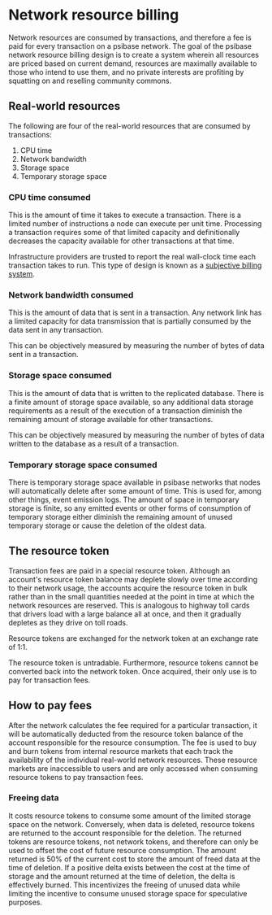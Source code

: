 # Network resource billing

Network resources are consumed by transactions, and therefore a fee is paid for every transaction on a psibase network. The goal of the psibase network resource billing design is to create a system wherein all resources are priced based on current demand, resources are maximally available to those who intend to use them, and no private interests are profiting by squatting on and reselling community commons.

## Real-world resources

The following are four of the real-world resources that are consumed by transactions:

1. CPU time
2. Network bandwidth
3. Storage space
4. Temporary storage space

### CPU time consumed

This is the amount of time it takes to execute a transaction. There is a limited number of instructions a node can execute per unit time. Processing a transaction requires some of that limited capacity and definitionally decreases the capacity available for other transactions at that time.

Infrastructure providers are trusted to report the real wall-clock time each transaction takes to run. This type of design is known as a [subjective billing system](#subjective-vs-objective).

### Network bandwidth consumed

This is the amount of data that is sent in a transaction. Any network link has a limited capacity for data transmission that is partially consumed by the data sent in any transaction.

This can be objectively measured by measuring the number of bytes of data sent in a transaction.

### Storage space consumed

This is the amount of data that is written to the replicated database. There is a finite amount of storage space available, so any additional data storage requirements as a result of the execution of a transaction diminish the remaining amount of storage available for other transactions.

This can be objectively measured by measuring the number of bytes of data written to the database as a result of a transaction.

### Temporary storage space consumed

There is temporary storage space available in psibase networks that nodes will automatically delete after some amount of time. This is used for, among other things, event emission logs. The amount of space in temporary storage is finite, so any emitted events or other forms of consumption of temporary storage either diminish the remaining amount of unused temporary storage or cause the deletion of the oldest data.

## The resource token

Transaction fees are paid in a special resource token. Although an account's resource token balance may deplete slowly over time according to their network usage, the accounts acquire the resource token in bulk rather than in the small quantities needed at the point in time at which the network resources are reserved. This is analogous to highway toll cards that drivers load with a large balance all at once, and then it gradually depletes as they drive on toll roads.

Resource tokens are exchanged for the network token at an exchange rate of 1:1.

The resource token is untradable. Furthermore, resource tokens cannot be converted back into the network token. Once acquired, their only use is to pay for transaction fees.

## How to pay fees

After the network calculates the fee required for a particular transaction, it will be automatically deducted from the resource token balance of the account responsible for the resource consumption. The fee is used to buy and burn tokens from internal resource markets that each track the availability of the individual real-world network resources. These resource markets are inaccessible to users and are only accessed when consuming resource tokens to pay transaction fees.

### Freeing data

It costs resource tokens to consume some amount of the limited storage space on the network. Conversely, when data is deleted, resource tokens are returned to the account responsible for the deletion. The returned tokens are resource tokens, not network tokens, and therefore can only be used to offset the cost of future resource consumption. The amount returned is 50% of the current cost to store the amount of freed data at the time of deletion. If a positive delta exists between the cost at the time of storage and the amount returned at the time of deletion, the delta is effectively burned. This incentivizes the freeing of unused data while limiting the incentive to consume unused storage space for speculative purposes.
